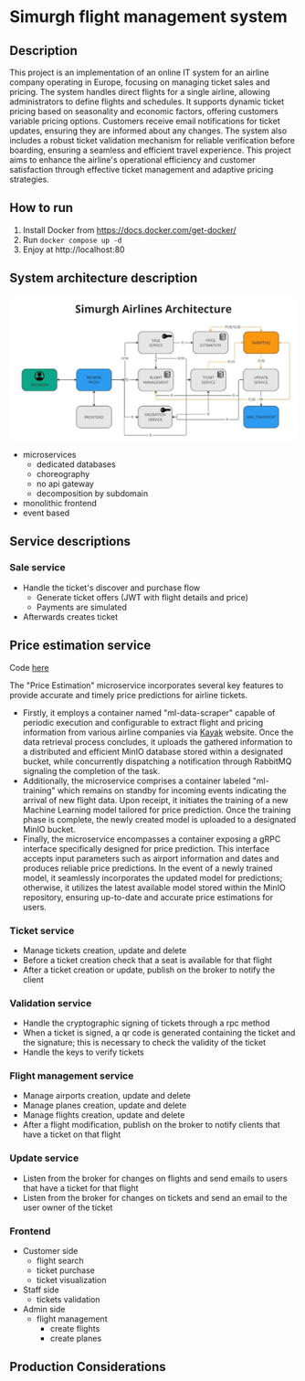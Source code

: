 # Simurgh flight management system

## Description

This project is an implementation of an online IT system for an airline company operating in Europe, focusing on managing ticket sales and pricing. The system handles direct flights for a single airline, allowing administrators to define flights and schedules. It supports dynamic ticket pricing based on seasonality and economic factors, offering customers variable pricing options. Customers receive email notifications for ticket updates, ensuring they are informed about any changes. The system also includes a robust ticket validation mechanism for reliable verification before boarding, ensuring a seamless and efficient travel experience. This project aims to enhance the airline's operational efficiency and customer satisfaction through effective ticket management and adaptive pricing strategies.

## How to run

1. Install Docker from https://docs.docker.com/get-docker/
1. Run `docker compose up -d`
1. Enjoy at http://localhost:80

## System architecture description

<img src="img/arch.jpg" alt="architecture_sketch" class="center" />



- microservices
  - dedicated databases
  - choreography
  - no api gateway
  - decomposition by subdomain
- monolithic frontend
- event based


## Service descriptions

### Sale service

- Handle the ticket's discover and purchase flow
  - Generate ticket offers (JWT with flight details and price)
  - Payments are simulated
- Afterwards creates ticket

## Price estimation service
Code <a href="https://github.com/ScalabilityIssues/price_estimator">here</a>

The "Price Estimation" microservice incorporates several key features to provide accurate and timely price predictions for airline tickets.

- Firstly, it employs a container named "ml-data-scraper" capable of periodic execution and configurable to extract flight and pricing information from various airline companies via <a href="https://www.kayak.com">Kayak</a> website.
Once the data retrieval process concludes, it uploads the gathered information to a distributed and efficient MinIO database stored within a designated bucket, while concurrently dispatching a notification through RabbitMQ signaling the completion of the task.
- Additionally, the microservice comprises a container labeled "ml-training" which remains on standby for incoming events indicating the arrival of new flight data. Upon receipt, it initiates the training of a new Machine Learning model tailored for price prediction. Once the training phase is complete, the newly created model is uploaded to a designated MinIO bucket.
- Finally, the microservice encompasses a container exposing a gRPC interface specifically designed for price prediction. This interface accepts input parameters such as airport information and dates and produces reliable price predictions. In the event of a newly trained model, it seamlessly incorporates the updated model for predictions; otherwise, it utilizes the latest available model stored within the MinIO repository, ensuring up-to-date and accurate price estimations for users.

### Ticket service

- Manage tickets creation, update and delete
- Before a ticket creation check that a seat is available for that flight
- After a ticket creation or update, publish on the broker to notify the client


### Validation service
- Handle the cryptographic signing of tickets through a rpc method
- When a ticket is signed, a qr code is generated containing the ticket and the signature; this is necessary to check the validity of the ticket
- Handle the keys to verify tickets


### Flight management service
- Manage airports creation, update and delete
- Manage planes creation, update and delete
- Manage flights creation, update and delete
- After a flight modification, publish on the broker to notify clients that have a ticket on that flight


### Update service
- Listen from the broker for changes on flights and send emails to users that have a ticket for that flight
- Listen from the broker for changes on tickets and send an email to the user owner of the ticket


### Frontend
- Customer side
  - flight search
  - ticket purchase
  - ticket visualization
- Staff side
  - tickets validation
- Admin side
  - flight management
    - create flights
    - create planes


## Production Considerations

